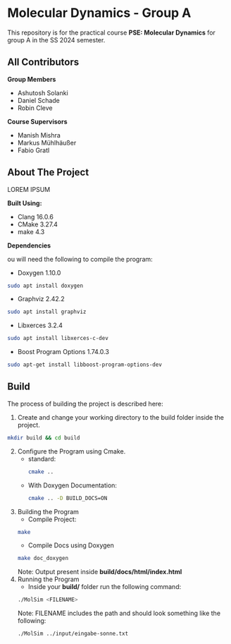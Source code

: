 # Molecular Dynamics - Group A

This repository is for the practical course **PSE: Molecular Dynamics** for group A in the SS 2024 semester.

## All Contributors

**Group Members**

- Ashutosh Solanki
- Daniel Schade
- Robin Cleve

**Course Supervisors**

- Manish Mishra
- Markus Mühlhäußer
- Fabio Gratl

## About The Project

LOREM IPSUM

**Built Using:**

- Clang 16.0.6
- CMake 3.27.4
- make 4.3

**Dependencies**

ou will need the following to compile the program:

- Doxygen 1.10.0

```bash
sudo apt install doxygen
```

- Graphviz 2.42.2

```bash
sudo apt install graphviz
```

- Libxerces 3.2.4

```bash
sudo apt install libxerces-c-dev
```

- Boost Program Options 1.74.0.3 

```bash
sudo apt-get install libboost-program-options-dev
```

## Build

The process of building the project is described here:

1. Create and change your working directory to the build folder inside the project.

```bash
mkdir build && cd build
```

2. Configure the Program using Cmake.
    - standard:
         ```bash
         cmake ..
         ```
    - With Doxygen Documentation:
         ```bash
         cmake .. -D BUILD_DOCS=ON
         ```
3. Building the Program
    - Compile Project:
   ```bash
   make 
   ```
    - Compile Docs using Doxygen
   ```bash
   make doc_doxygen
   ```
   Note: Output present inside **build/docs/html/index.html**
4. Running the Program
   - Inside your **build/** folder run the following command:
   ```bash
   ./MolSim <FILENAME>
   ```
   Note: FILENAME includes the path and should look something like the following:
   ```bash
   ./MolSim ../input/eingabe-sonne.txt
   ```
     